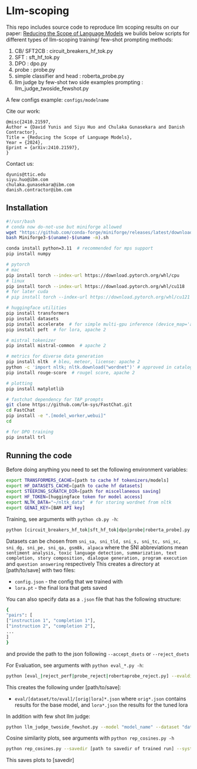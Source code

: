 # Llm-scoping
This repo includes source code to reproduce llm scoping results on our paper:
[Reducing the Scope of Language Models](https://arxiv.org/abs/2410.21597)
we builds below scripts for different types of llm-scoping training/ few-shot prompting methods:
1. CB/ SFT2CB : circuit_breakers_hf_tok.py 
2. SFT : sft_hf_tok.py
3. DPO : dpo.py
4. probe : probe.py
5. simple classifier and head : roberta_probe.py
6. llm judge by few-shot two side examples prompting : llm_judge_twoside_fewshot.py

A few configs example: `configs/modelname`

Cite our work:
```
@misc{2410.21597,
Author = {David Yunis and Siyu Huo and Chulaka Gunasekara and Danish Contractor},
Title = {Reducing the Scope of Language Models},
Year = {2024},
Eprint = {arXiv:2410.21597},
}

```

Contact us:
```
dyunis@ttic.edu
siyu.huo@ibm.com
chulaka.gunasekara@ibm.com
danish.contractor@ibm.com
```

## Installation

```bash
#!/usr/bash
# conda now do-not-use but miniforge allowed
wget "https://github.com/conda-forge/miniforge/releases/latest/download/Miniforge3-$(uname)-$(uname -m).sh"
bash Miniforge3-$(uname)-$(uname -m).sh

conda install python=3.11  # recommended for mps support
pip install numpy

# pytorch
# mac
pip install torch --index-url https://download.pytorch.org/whl/cpu
# linux
pip install torch --index-url https://download.pytorch.org/whl/cu118
# for later cuda
# pip install torch --index-url https://download.pytorch.org/whl/cu121

# huggingface utilities
pip install transformers
pip install datasets
pip install accelerate  # for simple multi-gpu inference (device_map='auto')
pip install peft  # for lora, apache 2

# mistral tokenizer
pip install mistral-common  # apache 2

# metrics for diverse data generation
pip install nltk  # bleu, meteor, license: apache 2
python -c 'import nltk; nltk.download("wordnet")' # approved in catalog
pip install rouge-score  # rougel score, apache 2

# plotting
pip install matplotlib

# fastchat dependency for TAP prompts
git clone https://github.com/lm-sys/FastChat.git
cd FastChat
pip install -e ".[model_worker,webui]"
cd

# for DPO training
pip install trl
```

## Running the code

Before doing anything you need to set the following environment variables:
```bash
export TRANSFORMERS_CACHE=[path to cache hf tokenizers/models]
export HF_DATASETS_CACHE=[path to cache hf datasets]
export STEERING_SCRATCH_DIR=[path for miscellaneous saving]
export HF_TOKEN=[huggingface token for model access]
export NLTK_DATA="~/nltk_data"  # for storing wordnet from nltk
export GENAI_KEY=[BAM API key]
```

Training, see arguments with `python cb.py -h`:

```bash
python [circuit_breakers_hf_tok|sft_hf_tok|dpo|probe|roberta_probe].py --model 'granite' --savedir [path/to/save] --lora_init [previous lora to init from, for example for layer CB on top of SFT] --accept_dsets sni_sa,sni_tld --reject_dsets sni_s,sni_tc,sni_sc,sni_dg --num_prompts_per_dset 2048 --system_prompt --num_steps 128
```

Datasets can be chosen from `sni_sa, sni_tld, sni_s, sni_tc, sni_sc, sni_dg, sni_pe, sni_qa, gsm8k, alpaca`
where the SNI abbreviations mean `sentiment analysis, toxic language detection, summarization, text completion, story composition, dialogue generation, program execution` and `question answering` respectively
This creates a directory at [path/to/save] with two files:
- `config.json` - the config that we trained with
- `lora.pt` - the final lora that gets saved

You can also specify data as a `.json` file that has the following structure:
```bash
{
"pairs": [
["instruction 1", "completion 1"],
["instruction 2", "completion 2"],
...
]
}
```
and provide the path to the json following `--accept_dsets` or `--reject_dsets`

For Evaluation, see arguments with `python eval_*.py -h`:
```bash
python [eval_|reject_perf|probe_reject|robertaprobe_reject.py] --evaldir [path to savedir of trained run] --system_prompt --prompt_style [for adversarial prompting methods] --dataset [dataset/to/eval] --num_prompts 256 --regenerate
```
This creates the following under [path/to/save]:
- `eval/[dataset/to/eval]/[orig|lora]*.json`
where `orig*.json` contains results for the base model, and `lora*.json`
the results for the tuned lora

In addition with few shot llm judge:
```bash
python llm_judge_twoside_fewshot.py --model "model_name" --dataset "dataset"
```

Cosine similarity plots, see arguments with `python rep_cosines.py -h`
```bash
python rep_cosines.py --savedir [path to savedir of trained run] --system_prompt --dataset sni_s --num_prompts 256 --evaldirs [space separated list of savedirs from training script]
```
This saves plots to [savedir]




